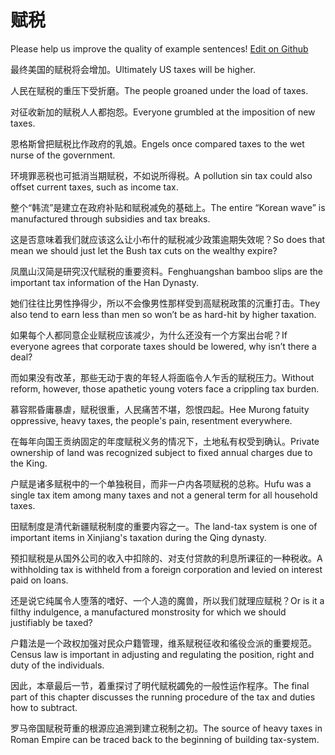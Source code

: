 # 赋税

Please help us improve the quality of example sentences! [Edit on Github](https://github.com/jiyushe/jiyu-example-sentence-source/blob/main/chinese/fushui_2.md)

<p><span class="chinese">最终美国的赋税将会增加。</span><span class="english">Ultimately US taxes will be higher.</span></p>

<p><span class="chinese">人民在赋税的重压下受折磨。</span><span class="english">The people groaned under the load of taxes.</span></p>

<p><span class="chinese">对征收新加的赋税人人都抱怨。</span><span class="english">Everyone grumbled at the imposition of new taxes.</span></p>

<p><span class="chinese">恩格斯曾把赋税比作政府的乳娘。</span><span class="english">Engels once compared taxes to the wet nurse of the government.</span></p>

<p><span class="chinese">环境罪恶税也可抵消当期赋税，不如说所得税。</span><span class="english">A pollution sin tax could also offset current taxes, such as income tax.</span></p>

<p><span class="chinese">整个“韩流”是建立在政府补贴和赋税减免的基础上。</span><span class="english">The entire “Korean wave” is manufactured through subsidies and tax breaks.</span></p>

<p><span class="chinese">这是否意味着我们就应该这么让小布什的赋税减少政策逾期失效呢？</span><span class="english">So does that mean we should just let the Bush tax cuts on the wealthy expire?</span></p>

<p><span class="chinese">凤凰山汉简是研究汉代赋税的重要资料。</span><span class="english">Fenghuangshan bamboo slips are the important tax information of the Han Dynasty.</span></p>

<p><span class="chinese">她们往往比男性挣得少，所以不会像男性那样受到高赋税政策的沉重打击。</span><span class="english">They also tend to earn less than men so won’t be as hard-hit by higher taxation.</span></p>

<p><span class="chinese">如果每个人都同意企业赋税应该减少，为什么还没有一个方案出台呢？</span><span class="english">If everyone agrees that corporate taxes should be lowered, why isn’t there a deal?</span></p>

<p><span class="chinese">而如果没有改革，那些无动于衷的年轻人将面临令人乍舌的赋税压力。</span><span class="english">Without reform, however, those apathetic young voters face a crippling tax burden.</span></p>

<p><span class="chinese">慕容熙昏庸暴虐，赋税很重，人民痛苦不堪，怨恨四起。</span><span class="english">Hee Murong fatuity oppressive, heavy taxes, the people's pain, resentment everywhere.</span></p>

<p><span class="chinese">在每年向国王贡纳固定的年度赋税义务的情况下，土地私有权受到确认。</span><span class="english">Private ownership of land was recognized subject to fixed annual charges due to the King.</span></p>

<p><span class="chinese">户赋是诸多赋税中的一个单独税目，而非一户内各项赋税的总称。</span><span class="english">Hufu was a single tax item among many taxes and not a general term for all household taxes.</span></p>

<p><span class="chinese">田赋制度是清代新疆赋税制度的重要内容之一。</span><span class="english">The land-tax system is one of important items in Xinjiang's taxation during the Qing dynasty.</span></p>

<p><span class="chinese">预扣赋税是从国外公司的收入中扣除的、对支付贷款的利息所课征的一种税收。</span><span class="english">A withholding tax is withheld from a foreign corporation and levied on interest paid on loans.</span></p>

<p><span class="chinese">还是说它纯属令人堕落的嗜好、一个人造的魔兽，所以我们就理应赋税？</span><span class="english">Or is it a filthy indulgence, a manufactured monstrosity for which we should justifiably be taxed?</span></p>

<p><span class="chinese">户籍法是一个政权加强对民众户籍管理，维系赋税征收和徭役佥派的重要规范。</span><span class="english">Census law is important in adjusting and regulating the position, right and duty of the individuals.</span></p>

<p><span class="chinese">因此，本章最后一节，着重探讨了明代赋税蠲免的一般性运作程序。</span><span class="english">The final part of this chapter discusses the running procedure of the tax and duties how to subtract.</span></p>

<p><span class="chinese">罗马帝国赋税苛重的根源应追溯到建立税制之初。</span><span class="english">The source of heavy taxes in Roman Empire can be traced back to the beginning of building tax-system.</span></p>

